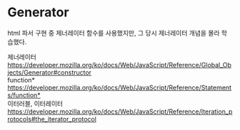# Generator

html 파서 구현 중 제너레이터 함수를 사용했지만, 그 당시 제너레이터 개념을 몰라 학습했다.

제너레이터 <https://developer.mozilla.org/ko/docs/Web/JavaScript/Reference/Global_Objects/Generator#constructor>  
function* <https://developer.mozilla.org/ko/docs/Web/JavaScript/Reference/Statements/function*>  
이터러블, 이터레이터 <https://developer.mozilla.org/ko/docs/Web/JavaScript/Reference/Iteration_protocols#the_iterator_protocol>

